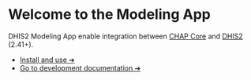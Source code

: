 # Welcome to the Modeling App

DHIS2 Modeling App enable integration between [CHAP Core](https://github.com/dhis2-chap/chap-core) and [DHIS2](https://dhis2.org/) (2.41+).

-   [Install and use ➔](https://dhis2-chap.github.io/chap-core/prediction-app/prediction-app.html)
-   [Go to development documentation ➔](doc/development/README.md)
